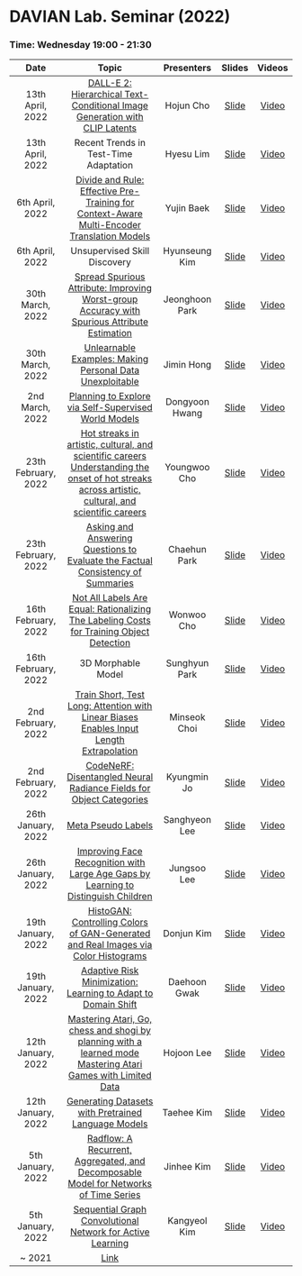# DAVIAN Lab. Seminar (2022)

### Time: Wednesday 19:00 - 21:30

|       Date       | Topic | Presenters | Slides | Videos |
|:----------------:|:----------------------------------------:|:----------:|:------:|:------:
| 13th April, 2022 | [DALL-E 2: Hierarchical Text-Conditional Image Generation with CLIP Latents](https://cdn.openai.com/papers/dall-e-2.pdf) | Hojun Cho | [Slide]() | [Video]()
| 13th April, 2022 | Recent Trends in Test-Time Adaptation | Hyesu Lim | [Slide]() | [Video]()
| 6th April, 2022 | [Divide and Rule: Effective Pre-Training for Context-Aware Multi-Encoder Translation Models](https://arxiv.org/abs/2103.17151) | Yujin Baek | [Slide]() | [Video]()
| 6th April, 2022 | Unsupervised Skill Discovery | Hyunseung Kim | [Slide]() | [Video]()
| 30th March, 2022 | [Spread Spurious Attribute: Improving Worst-group Accuracy with Spurious Attribute Estimation](https://openreview.net/forum?id=_F9xpOrqyX9) | Jeonghoon Park | [Slide]() | [Video]()
| 30th March, 2022 | [Unlearnable Examples: Making Personal Data Unexploitable](https://arxiv.org/abs/2101.04898) | Jimin Hong | [Slide]() | [Video]()
| 2nd March, 2022 | [Planning to Explore via Self-Supervised World Models](https://arxiv.org/abs/2005.05960) | Dongyoon Hwang | [Slide]() | [Video]()
| 23th February, 2022 | [Hot streaks in artistic, cultural, and scientific careers](https://www.nature.com/articles/s41586-018-0315-8)<br>[Understanding the onset of hot streaks across artistic, cultural, and scientific careers](https://www.nature.com/articles/s41467-021-25477-8) | Youngwoo Cho | [Slide]() | [Video]()
| 23th February, 2022 | [Asking and Answering Questions to Evaluate the Factual Consistency of Summaries](https://arxiv.org/abs/2004.04228) | Chaehun Park | [Slide]() | [Video]()
| 16th February, 2022 | [Not All Labels Are Equal: Rationalizing The Labeling Costs for Training Object Detection](https://arxiv.org/abs/2106.11921) | Wonwoo Cho | [Slide]() | [Video]()
| 16th February, 2022 | 3D Morphable Model | Sunghyun Park | [Slide]() | [Video]()
| 2nd February, 2022 | [Train Short, Test Long: Attention with Linear Biases Enables Input Length Extrapolation](https://arxiv.org/abs/2108.12409) | Minseok Choi | [Slide]() | [Video]()
| 2nd February, 2022 | [CodeNeRF: Disentangled Neural Radiance Fields for Object Categories](https://arxiv.org/abs/2109.01750) | Kyungmin Jo | [Slide]() | [Video]()
| 26th January, 2022 | [Meta Pseudo Labels](https://arxiv.org/abs/2003.10580) | Sanghyeon Lee | [Slide]() | [Video]()
| 26th January, 2022 | [Improving Face Recognition with Large Age Gaps by Learning to Distinguish Children](https://arxiv.org/abs/2110.11630) | Jungsoo Lee | [Slide]() | [Video]()
| 19th January, 2022 | [HistoGAN: Controlling Colors of GAN-Generated and Real Images via Color Histograms](https://arxiv.org/abs/2011.11731) | Donjun Kim | [Slide]() | [Video]()
| 19th January, 2022 | [Adaptive Risk Minimization: Learning to Adapt to Domain Shift](https://arxiv.org/abs/2007.02931) | Daehoon Gwak | [Slide]() | [Video]()
| 12th January, 2022 | [Mastering Atari, Go, chess and shogi by planning with a learned mode](https://www.nature.com/articles/s41586-020-03051-4)<br>[Mastering Atari Games with Limited Data](https://arxiv.org/abs/2111.00210) | Hojoon Lee | [Slide]() | [Video]()
| 12th January, 2022 | [Generating Datasets with Pretrained Language Models](https://arxiv.org/abs/2104.07540) | Taehee Kim | [Slide]() | [Video]()
| 5th January, 2022 | [Radflow: A Recurrent, Aggregated, and Decomposable Model for Networks of Time Series](https://arxiv.org/abs/2102.07289) | Jinhee Kim | [Slide]() | [Video]()
| 5th January, 2022 | [Sequential Graph Convolutional Network for Active Learning](https://arxiv.org/abs/2006.10219) | Kangyeol Kim | [Slide]() | [Video]()
| ~ 2021 | [Link](https://github.com/awesome-davian/Paper-study/blob/master/paper-list(2021).md) |  |  |  |
